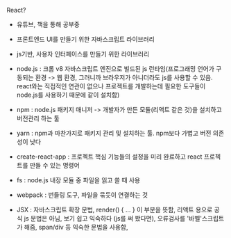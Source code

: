React?

- 유튜브, 책을 통해 공부중

- 프론트엔드 UI를 만들기 위한 자바스크립트 라이브러리

- js기반, 사용자 인터페이스를 만들기 위한 라이브러리

- node.js : 크롬 v8 자바스크립트 엔진으로 빌드된 js 런타임(프로그래밍 언어가 구동되는 환경 -> 웹 환경, 그러니까 브라우저가 아니더라도 js를 사용할 수 있음. react와는 직접적인 연관이 없으나 프로젝트를 개발하는데 필요한 도구들이 node.js를 사용하기 때문에 같이 설치함)

- npm : node.js 패키지 매니저 -> 개발자가 만든 모듈(리액트 같은 것)을 설치하고 버전관리 하는 툴

- yarn : npm과 마찬가지로 패키지 관리 및 설치하는 툴. npm보다 가볍고 버전 의존성이 낮다

- create-react-app : 프로젝트 핵심 기능들의 설정을 미리 완료하고 react 프로젝트를 만들 수 있는 명령어

- fs : node.js 내장 모듈 중 파일을 읽고 쓸 때 사용

- webpack : 번들링 도구, 파일을 묶듯이 연결하는 것

- JSX : 자바스크립트 확장 문법, render() { ... } 이 부분을 뜻함, 리액트 용으로 공식 js 문법은 아님, 보기 쉽고 익숙하다 (js를 써 봤다면), 오류검사를 '바벨'스크립트가 해줌, span/div 등 익숙한 문법을 사용함,
